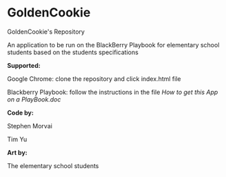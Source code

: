 GoldenCookie
============

GoldenCookie's Repository

An application to be run on the BlackBerry Playbook for elementary school students based on the students specifications

<strong>Supported:</strong>

Google Chrome: clone the repository and click index.html file

Blackberry Playbook: follow the instructions in the file <em> How to get this App on a PlayBook.doc </em>



<strong>Code by:</strong>

Stephen Morvai

Tim Yu

<strong>Art by:</strong>

The elementary school students
